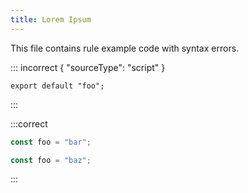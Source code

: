 ```yaml
---
title: Lorem Ipsum
---
```


This file contains rule example code with syntax errors.

<!-- markdownlint-capture -->
<!-- markdownlint-disable MD040 -->
::: incorrect { "sourceType": "script" }

```
export default "foo";
```

:::
<!-- markdownlint-restore -->

:::correct

````ts
const foo = "bar";

const foo = "baz";
````

:::
